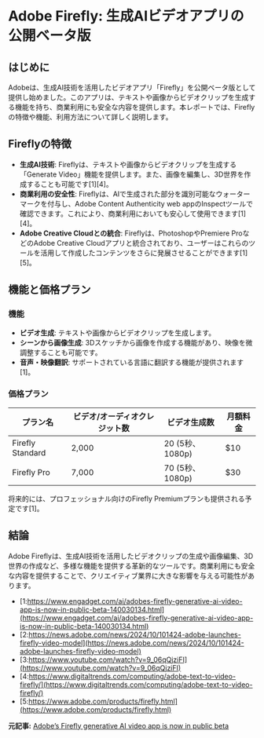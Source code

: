 # Adobe Firefly: 生成AIビデオアプリの公開ベータ版

## はじめに

Adobeは、生成AI技術を活用したビデオアプリ「Firefly」を公開ベータ版として提供し始めました。このアプリは、テキストや画像からビデオクリップを生成する機能を持ち、商業利用にも安全な内容を提供します。本レポートでは、Fireflyの特徴や機能、利用方法について詳しく説明します。

## Fireflyの特徴

- **生成AI技術**: Fireflyは、テキストや画像からビデオクリップを生成する「Generate Video」機能を提供します。また、画像を編集し、3D世界を作成することも可能です[1][4]。
- **商業利用の安全性**: Fireflyは、AIで生成された部分を識別可能なウォーターマークを付与し、Adobe Content Authenticity web appのInspectツールで確認できます。これにより、商業利用においても安心して使用できます[1][4]。
- **Adobe Creative Cloudとの統合**: Fireflyは、PhotoshopやPremiere ProなどのAdobe Creative Cloudアプリと統合されており、ユーザーはこれらのツールを活用して作成したコンテンツをさらに発展させることができます[1][5]。

## 機能と価格プラン

### 機能

- **ビデオ生成**: テキストや画像からビデオクリップを生成します。
- **シーンから画像生成**: 3Dスケッチから画像を作成する機能があり、映像を微調整することも可能です。
- **音声・映像翻訳**: サポートされている言語に翻訳する機能が提供されます[1]。

### 価格プラン

| プラン名 | ビデオ/オーディオクレジット数 | ビデオ生成数 | 月額料金 |
|----------|-------------------------------|---------------|-----------|
| Firefly Standard | 2,000 | 20 (5秒、1080p) | $10 |
| Firefly Pro | 7,000 | 70 (5秒、1080p) | $30 |

将来的には、プロフェッショナル向けのFirefly Premiumプランも提供される予定です[1]。

## 結論

Adobe Fireflyは、生成AI技術を活用したビデオクリップの生成や画像編集、3D世界の作成など、多様な機能を提供する革新的なツールです。商業利用にも安全な内容を提供することで、クリエイティブ業界に大きな影響を与える可能性があります。
- [1:https://www.engadget.com/ai/adobes-firefly-generative-ai-video-app-is-now-in-public-beta-140030134.html](https://www.engadget.com/ai/adobes-firefly-generative-ai-video-app-is-now-in-public-beta-140030134.html)
- [2:https://news.adobe.com/news/2024/10/101424-adobe-launches-firefly-video-model](https://news.adobe.com/news/2024/10/101424-adobe-launches-firefly-video-model)
- [3:https://www.youtube.com/watch?v=9_06qQjziFI](https://www.youtube.com/watch?v=9_06qQjziFI)
- [4:https://www.digitaltrends.com/computing/adobe-text-to-video-firefly/](https://www.digitaltrends.com/computing/adobe-text-to-video-firefly/)
- [5:https://www.adobe.com/products/firefly.html](https://www.adobe.com/products/firefly.html)


**元記事:** [Adobe’s Firefly generative AI video app is now in public beta](https://www.engadget.com/ai/adobes-firefly-generative-ai-video-app-is-now-in-public-beta-140030134.html)